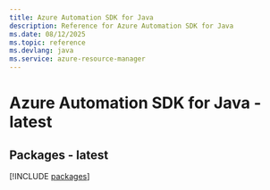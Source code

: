 ```yaml
---
title: Azure Automation SDK for Java
description: Reference for Azure Automation SDK for Java
ms.date: 08/12/2025
ms.topic: reference
ms.devlang: java
ms.service: azure-resource-manager
---
```

# Azure Automation SDK for Java - latest
## Packages - latest
[!INCLUDE [packages](automation-index.md)]
